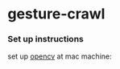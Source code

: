 # gesture-crawl

### Set up instructions
set up [opencv](http://www.pyimagesearch.com/2015/06/15/install-opencv-3-0-and-python-2-7-on-osx/) at mac machine:

